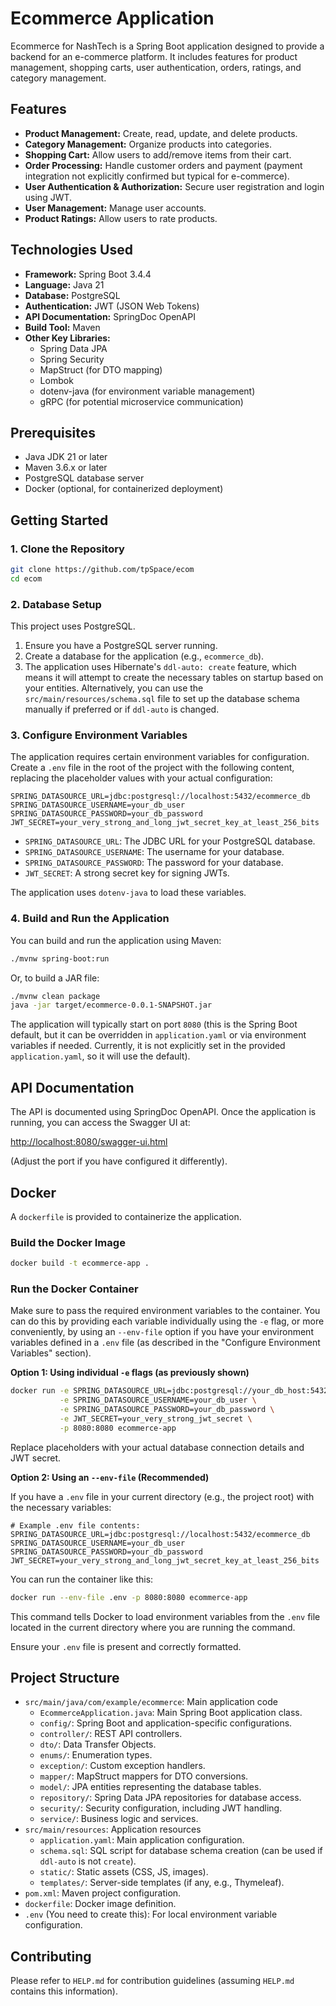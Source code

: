 # Ecommerce Application

Ecommerce for NashTech is a Spring Boot application designed to provide a backend for an e-commerce platform. It includes features for product management, shopping carts, user authentication, orders, ratings, and category management.

## Features

*   **Product Management:** Create, read, update, and delete products.
*   **Category Management:** Organize products into categories.
*   **Shopping Cart:** Allow users to add/remove items from their cart.
*   **Order Processing:** Handle customer orders and payment (payment integration not explicitly confirmed but typical for e-commerce).
*   **User Authentication & Authorization:** Secure user registration and login using JWT.
*   **User Management:** Manage user accounts.
*   **Product Ratings:** Allow users to rate products.

## Technologies Used

*   **Framework:** Spring Boot 3.4.4
*   **Language:** Java 21
*   **Database:** PostgreSQL
*   **Authentication:** JWT (JSON Web Tokens)
*   **API Documentation:** SpringDoc OpenAPI
*   **Build Tool:** Maven
*   **Other Key Libraries:**
    *   Spring Data JPA
    *   Spring Security
    *   MapStruct (for DTO mapping)
    *   Lombok
    *   dotenv-java (for environment variable management)
    *   gRPC (for potential microservice communication)

## Prerequisites

*   Java JDK 21 or later
*   Maven 3.6.x or later
*   PostgreSQL database server
*   Docker (optional, for containerized deployment)

## Getting Started

### 1. Clone the Repository

```bash
git clone https://github.com/tpSpace/ecom
cd ecom
```

### 2. Database Setup

This project uses PostgreSQL.
1.  Ensure you have a PostgreSQL server running.
2.  Create a database for the application (e.g., `ecommerce_db`).
3.  The application uses Hibernate's `ddl-auto: create` feature, which means it will attempt to create the necessary tables on startup based on your entities. Alternatively, you can use the `src/main/resources/schema.sql` file to set up the database schema manually if preferred or if `ddl-auto` is changed.

### 3. Configure Environment Variables

The application requires certain environment variables for configuration. Create a `.env` file in the root of the project with the following content, replacing the placeholder values with your actual configuration:

```env
SPRING_DATASOURCE_URL=jdbc:postgresql://localhost:5432/ecommerce_db
SPRING_DATASOURCE_USERNAME=your_db_user
SPRING_DATASOURCE_PASSWORD=your_db_password
JWT_SECRET=your_very_strong_and_long_jwt_secret_key_at_least_256_bits
```

*   `SPRING_DATASOURCE_URL`: The JDBC URL for your PostgreSQL database.
*   `SPRING_DATASOURCE_USERNAME`: The username for your database.
*   `SPRING_DATASOURCE_PASSWORD`: The password for your database.
*   `JWT_SECRET`: A strong secret key for signing JWTs.

The application uses `dotenv-java` to load these variables.

### 4. Build and Run the Application

You can build and run the application using Maven:

```bash
./mvnw spring-boot:run
```

Or, to build a JAR file:

```bash
./mvnw clean package
java -jar target/ecommerce-0.0.1-SNAPSHOT.jar
```

The application will typically start on port `8080` (this is the Spring Boot default, but it can be overridden in `application.yaml` or via environment variables if needed. Currently, it is not explicitly set in the provided `application.yaml`, so it will use the default).

## API Documentation

The API is documented using SpringDoc OpenAPI. Once the application is running, you can access the Swagger UI at:

[http://localhost:8080/swagger-ui.html](http://localhost:8080/swagger-ui.html)

(Adjust the port if you have configured it differently).

## Docker

A `dockerfile` is provided to containerize the application.

### Build the Docker Image

```bash
docker build -t ecommerce-app .
```

### Run the Docker Container

Make sure to pass the required environment variables to the container. You can do this by providing each variable individually using the `-e` flag, or more conveniently, by using an `--env-file` option if you have your environment variables defined in a `.env` file (as described in the "Configure Environment Variables" section).

**Option 1: Using individual `-e` flags (as previously shown)**
```bash
docker run -e SPRING_DATASOURCE_URL=jdbc:postgresql://your_db_host:5432/your_db_name \
           -e SPRING_DATASOURCE_USERNAME=your_db_user \
           -e SPRING_DATASOURCE_PASSWORD=your_db_password \
           -e JWT_SECRET=your_very_strong_jwt_secret \
           -p 8080:8080 ecommerce-app
```
Replace placeholders with your actual database connection details and JWT secret.

**Option 2: Using an `--env-file` (Recommended)**

If you have a `.env` file in your current directory (e.g., the project root) with the necessary variables:
```env
# Example .env file contents:
SPRING_DATASOURCE_URL=jdbc:postgresql://localhost:5432/ecommerce_db
SPRING_DATASOURCE_USERNAME=your_db_user
SPRING_DATASOURCE_PASSWORD=your_db_password
JWT_SECRET=your_very_strong_and_long_jwt_secret_key_at_least_256_bits
```

You can run the container like this:
```bash
docker run --env-file .env -p 8080:8080 ecommerce-app
```
This command tells Docker to load environment variables from the `.env` file located in the current directory where you are running the command.

Ensure your `.env` file is present and correctly formatted.

## Project Structure

*   `src/main/java/com/example/ecommerce`: Main application code
    *   `EcommerceApplication.java`: Main Spring Boot application class.
    *   `config/`: Spring Boot and application-specific configurations.
    *   `controller/`: REST API controllers.
    *   `dto/`: Data Transfer Objects.
    *   `enums/`: Enumeration types.
    *   `exception/`: Custom exception handlers.
    *   `mapper/`: MapStruct mappers for DTO conversions.
    *   `model/`: JPA entities representing the database tables.
    *   `repository/`: Spring Data JPA repositories for database access.
    *   `security/`: Security configuration, including JWT handling.
    *   `service/`: Business logic and services.
*   `src/main/resources`: Application resources
    *   `application.yaml`: Main application configuration.
    *   `schema.sql`: SQL script for database schema creation (can be used if `ddl-auto` is not `create`).
    *   `static/`: Static assets (CSS, JS, images).
    *   `templates/`: Server-side templates (if any, e.g., Thymeleaf).
*   `pom.xml`: Maven project configuration.
*   `dockerfile`: Docker image definition.
*   `.env` (You need to create this): For local environment variable configuration.

## Contributing

Please refer to `HELP.md` for contribution guidelines (assuming `HELP.md` contains this information).
